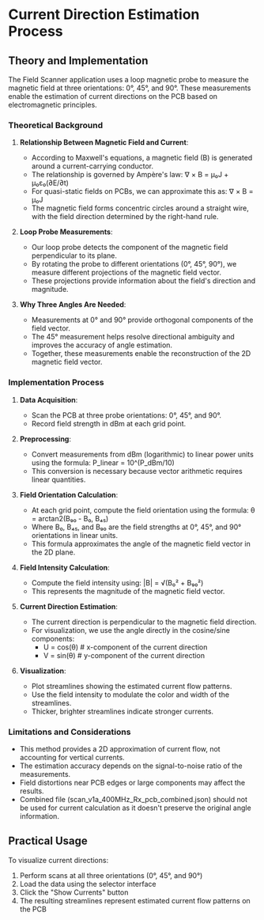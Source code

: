 # Current Direction Estimation Process

## Theory and Implementation

The Field Scanner application uses a loop magnetic probe to measure the magnetic field at three orientations: 0°, 45°, and 90°. These measurements enable the estimation of current directions on the PCB based on electromagnetic principles.

### Theoretical Background

1. **Relationship Between Magnetic Field and Current**:
   - According to Maxwell's equations, a magnetic field (B) is generated around a current-carrying conductor.
   - The relationship is governed by Ampère's law: ∇ × B = μ₀J + μ₀ε₀(∂E/∂t)
   - For quasi-static fields on PCBs, we can approximate this as: ∇ × B = μ₀J
   - The magnetic field forms concentric circles around a straight wire, with the field direction determined by the right-hand rule.

2. **Loop Probe Measurements**:
   - Our loop probe detects the component of the magnetic field perpendicular to its plane.
   - By rotating the probe to different orientations (0°, 45°, 90°), we measure different projections of the magnetic field vector.
   - These projections provide information about the field's direction and magnitude.

3. **Why Three Angles Are Needed**:
   - Measurements at 0° and 90° provide orthogonal components of the field vector.
   - The 45° measurement helps resolve directional ambiguity and improves the accuracy of angle estimation.
   - Together, these measurements enable the reconstruction of the 2D magnetic field vector.

### Implementation Process

1. **Data Acquisition**:
   - Scan the PCB at three probe orientations: 0°, 45°, and 90°.
   - Record field strength in dBm at each grid point.

2. **Preprocessing**:
   - Convert measurements from dBm (logarithmic) to linear power units using the formula: P_linear = 10^(P_dBm/10)
   - This conversion is necessary because vector arithmetic requires linear quantities.

3. **Field Orientation Calculation**:
   - At each grid point, compute the field orientation using the formula: θ = arctan2(B₉₀ - B₀, B₄₅)
   - Where B₀, B₄₅, and B₉₀ are the field strengths at 0°, 45°, and 90° orientations in linear units.
   - This formula approximates the angle of the magnetic field vector in the 2D plane.

4. **Field Intensity Calculation**:
   - Compute the field intensity using: |B| = √(B₀² + B₉₀²)
   - This represents the magnitude of the magnetic field vector.

5. **Current Direction Estimation**:
   - The current direction is perpendicular to the magnetic field direction.
   - For visualization, we use the angle directly in the cosine/sine components:
     - U = cos(θ)    # x-component of the current direction
     - V = sin(θ)    # y-component of the current direction

6. **Visualization**:
   - Plot streamlines showing the estimated current flow patterns.
   - Use the field intensity to modulate the color and width of the streamlines.
   - Thicker, brighter streamlines indicate stronger currents.

### Limitations and Considerations

- This method provides a 2D approximation of current flow, not accounting for vertical currents.
- The estimation accuracy depends on the signal-to-noise ratio of the measurements.
- Field distortions near PCB edges or large components may affect the results.
- Combined file (scan_v1a_400MHz_Rx_pcb_combined.json) should not be used for current calculation as it doesn't preserve the original angle information.

## Practical Usage

To visualize current directions:
1. Perform scans at all three orientations (0°, 45°, and 90°)
2. Load the data using the selector interface
3. Click the "Show Currents" button
4. The resulting streamlines represent estimated current flow patterns on the PCB